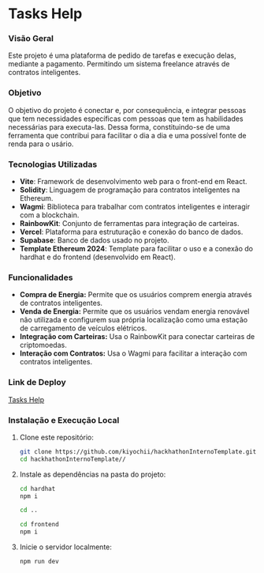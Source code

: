 # Tasks Help

### Visão Geral
Este projeto é uma plataforma de pedido de tarefas e execução delas, mediante a pagamento. Permitindo um sistema freelance através de contratos inteligentes.

### Objetivo
O objetivo do projeto é conectar e, por consequência, e integrar pessoas que tem necessidades específicas com pessoas que tem as habilidades necessárias para executa-las. Dessa forma, constituindo-se de uma ferramenta que contribui para facilitar o dia a dia e uma possível fonte de renda para o usário.

### Tecnologias Utilizadas

- **Vite**: Framework de desenvolvimento web para o front-end em React.
- **Solidity**: Linguagem de programação para contratos inteligentes na Ethereum.
- **Wagmi**: Biblioteca para trabalhar com contratos inteligentes e interagir com a blockchain.
- **RainbowKit**: Conjunto de ferramentas para integração de carteiras.
- **Vercel**: Plataforma para estruturação e conexão do banco de dados.
- **Supabase**: Banco de dados usado no projeto.
- **Template Ethereum 2024**: Template para facilitar o uso e a conexão do hardhat e do frontend (desenvolvido em React).

### Funcionalidades

- **Compra de Energia:** Permite que os usuários comprem energia através de contratos inteligentes.
- **Venda de Energia:** Permite que os usuários vendam energia renovável não utilizada e configurem sua própria localização como uma estação de carregamento de veículos elétricos.
- **Integração com Carteiras:** Usa o RainbowKit para conectar carteiras de criptomoedas.
- **Interação com Contratos:** Usa o Wagmi para facilitar a interação com contratos inteligentes.

### Link de Deploy
[Tasks Help](link)

### Instalação e Execução Local

1. Clone este repositório:
    ```bash
    git clone https://github.com/kiyochii/hackhathonInternoTemplate.git
    cd hackhathonInternoTemplate//
    ```
2. Instale as dependências na pasta do projeto:
    ```bash
    cd hardhat
    npm i

    cd ..

    cd frontend
    npm i
   ```
3. Inicie o servidor localmente:
   ```bash
   npm run dev
   ```